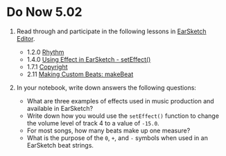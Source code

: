 # Do Now 5.02

1. Read through and participate in the following lessons in [EarSketch Editor][].

      - 1.2.0 [Rhythm](https://earsketch.gatech.edu/earsketch2/#?curriculum=1-2-0)
      - 1.4.0 [Using Effect in EarSketch - setEffect()](https://earsketch.gatech.edu/earsketch2/#?curriculum=1-4-0)
      - 1.7.1 [Copyright](https://earsketch.gatech.edu/earsketch2/#?curriculum=1-7-1)
      - 2.11 [Making Custom Beats: makeBeat](https://earsketch.gatech.edu/earsketch2/#?curriculum=2-3-0&language=python)

2. In your notebook, write down answers the following questions:
      - What are three examples of effects used in music production and available in EarSketch?
      - Write down how you would use the `setEffect()` function to change the volume level of track 4 to a value of `-15.0`.
      - For most songs, how many beats make up one measure?
      - What is the purpose of the `0`, `+`, and `-` symbols when used in an EarSketch beat strings.

[EarSketch Editor]: http://earsketch.gatech.edu/earsketch2/
